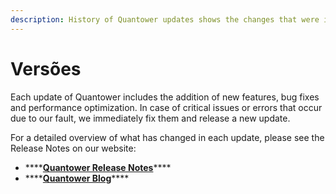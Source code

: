 ```yaml
---
description: History of Quantower updates shows the changes that were in each version.
---
```


# Versões

Each update of Quantower includes the addition of new features, bug fixes and performance optimization. In case of critical issues or errors that occur due to our fault, we immediately fix them and release a new update.

For a detailed overview of what has changed in each update, please see the Release Notes on our website:

* \*\*\*\*[**Quantower Release Notes**](https://www.quantower.com/release-notes)\*\*\*\*
* \*\*\*\*[**Quantower Blog**](https://www.quantower.com/blog)\*\*\*\*

